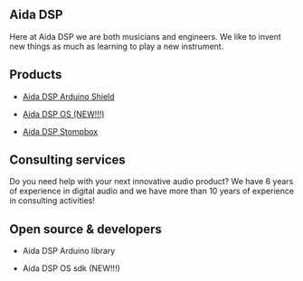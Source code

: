 ## Aida DSP

Here at Aida DSP we are both musicians and engineers. We like to invent new things
as much as learning to play a new instrument.

## Products

- [Aida DSP Arduino Shield](aida_dsp_arduino_shield.md)

- [Aida DSP OS (NEW!!!)](aida_dsp_os.md)

- [Aida DSP Stompbox](aida_dsp_stompbox.md)

## Consulting services

Do you need help with your next innovative audio product? We have 6 years of experience
in digital audio and we have more than 10 years of experience in consulting activities!

## Open source & developers

- Aida DSP Arduino library

- Aida DSP OS sdk (NEW!!!)
